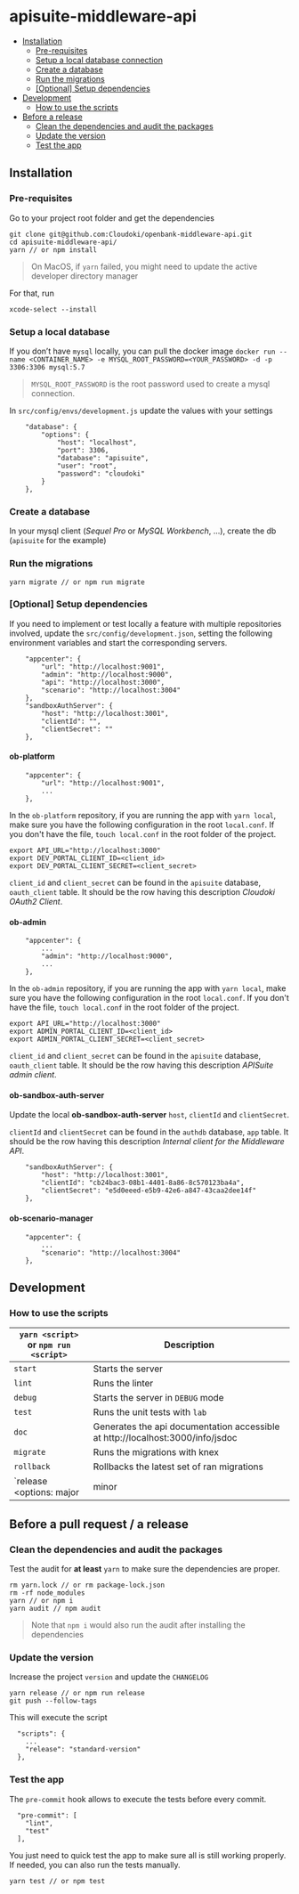 # apisuite-middleware-api

- [Installation](#Installation)
	- [Pre-requisites](#Pre-requisites)
	- [Setup a local database connection](#Setup-a-local-database)
	- [Create a database](#Create-a-database)
	- [Run the migrations](#Run-the-migrations)
	- [[Optional] Setup dependencies](#Optional-Setup-dependencies)
- [Development](#Development)
	- [How to use the scripts](#How-to-use-the-scripts)
- [Before a release](#Before-a-pull-request-/-a-release)
	- [Clean the dependencies and audit the packages](#Clean-the-dependencies-and-audit-the-packages)
	- [Update the version](#Update-the-version)
	- [Test the app](#Test-the-app)

## Installation

### Pre-requisites
Go to your project root folder and get the dependencies
```
git clone git@github.com:Cloudoki/openbank-middleware-api.git
cd apisuite-middleware-api/
yarn // or npm install
```

> On MacOS, if `yarn` failed, you might need to update the active developer directory manager

For that, run

	xcode-select --install

### Setup a local database
If you don’t have `mysql` locally, you can pull the docker image
`docker run --name <CONTAINER_NAME> -e MYSQL_ROOT_PASSWORD=<YOUR_PASSWORD> -d -p 3306:3306 mysql:5.7`

> `MYSQL_ROOT_PASSWORD` is the root password used to create a mysql connection.

In `src/config/envs/development.js` update the values with your settings
```
	"database": {
		"options": {
			"host": "localhost",
			"port": 3306,
			"database": "apisuite",
			"user": "root",
			"password": "cloudoki"
		}
	},
```

### Create a database
In your mysql client (*Sequel Pro* or *MySQL Workbench*, ...), create the db (`apisuite` for the example)

### Run the migrations
```
yarn migrate // or npm run migrate
```

### [Optional] Setup dependencies

If you need to implement or test locally a feature with multiple repositories involved, update the `src/config/development.json`, setting the following environment variables and start the corresponding servers.

```
	"appcenter": {
		"url": "http://localhost:9001",
		"admin": "http://localhost:9000",
		"api": "http://localhost:3000",
		"scenario": "http://localhost:3004"
	},
	"sandboxAuthServer": {
		"host": "http://localhost:3001",
		"clientId": "",
		"clientSecret": ""
	},
```

#### ob-platform

```
	"appcenter": {
		"url": "http://localhost:9001",
		...
	},
```

In the `ob-platform` repository, if you are running the app with `yarn local`, make sure you have the following configuration in the root `local.conf`. If you don't have the file, `touch local.conf` in the root folder of the project.
```
export API_URL="http://localhost:3000"
export DEV_PORTAL_CLIENT_ID=<client_id>
export DEV_PORTAL_CLIENT_SECRET=<client_secret>
```

`client_id` and `client_secret` can be found in the `apisuite` database, `oauth_client` table. It should be the row having this description _Cloudoki OAuth2 Client_.

#### ob-admin

```
	"appcenter": {
		...
		"admin": "http://localhost:9000",
		...
	},
```

In the `ob-admin` repository, if you are running the app with `yarn local`, make sure you have the following configuration in the root `local.conf`. If you don't have the file, `touch local.conf` in the root folder of the project.

```
export API_URL="http://localhost:3000"
export ADMIN_PORTAL_CLIENT_ID=<client_id>
export ADMIN_PORTAL_CLIENT_SECRET=<client_secret>
```

`client_id` and `client_secret` can be found in the `apisuite` database, `oauth_client` table. It should be the row having this description _APISuite admin client_.


#### ob-sandbox-auth-server

Update the local **ob-sandbox-auth-server** `host`, `clientId` and `clientSecret`.

`clientId` and `clientSecret` can be found in the `authdb` database, `app` table. It should be the row having this description _Internal client for the Middleware API_.

```
	"sandboxAuthServer": {
		"host": "http://localhost:3001",
		"clientId": "cb24bac3-08b1-4401-8a86-8c570123ba4a",
		"clientSecret": "e5d0eeed-e5b9-42e6-a847-43caa2dee14f"
	},
```

#### ob-scenario-manager

```
	"appcenter": {
		...
		"scenario": "http://localhost:3004"
	},
```

## Development
### How to use the scripts

`yarn <script>` or `npm run <script>` | Description
--------------------------------------|----------------------------
`start`																| Starts the server
`lint`																| Runs the linter
`debug`																| Starts the server in `DEBUG` mode
`test`																| Runs the unit tests with `lab`
`doc`																	| Generates the api documentation accessible at http://localhost:3000/info/jsdoc
`migrate`															| Runs the migrations with knex
`rollback`														| Rollbacks the latest set of ran migrations
`release <options: major|minor|patch>`| Creates a new release tag with options and updates the `CHANGELOG.md`

## Before a pull request / a release

### Clean the dependencies and audit the packages

Test the audit for **at least** `yarn` to make sure the dependencies are proper.
```
rm yarn.lock // or rm package-lock.json
rm -rf node_modules
yarn // or npm i
yarn audit // npm audit
```

> Note that `npm i` would also run the audit after installing the dependencies

### Update the version

Increase the project `version` and update the `CHANGELOG `
```
yarn release // or npm run release
git push --follow-tags
```
This will execute the script
```
  "scripts": {
	...
    "release": "standard-version"
  },
```

### Test the app

The `pre-commit` hook allows to execute the tests before every commit.

```
  "pre-commit": [
    "lint",
    "test"
  ],
```

You just need to quick test the app to make sure all is still working properly. If needed, you can also run the tests manually.

```
yarn test // or npm test
```

